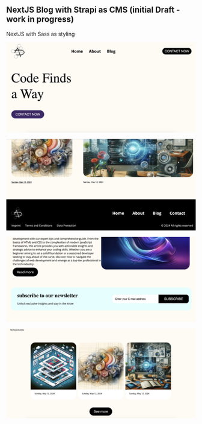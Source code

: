 ## NextJS Blog with Strapi as CMS (initial Draft - work in progress)

NextJS with Sass as styling

![1](./1.png)


![2](./2.png)


![3](./3.png)


![4](./4.png)
